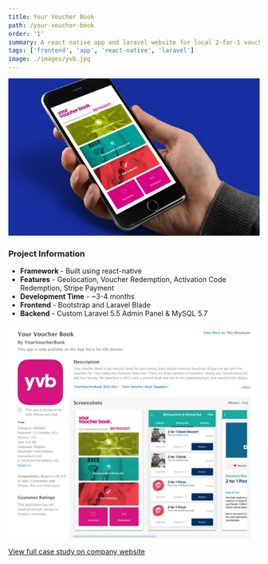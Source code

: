 ```yaml
---
title: Your Voucher Book
path: /your-voucher-book
order: '1'
summary: A react native app and laravel website for local 2-for-1 vouchers.
tags: ['frontend', 'app', 'react-native', 'laravel']
image: ./images/yvb.jpg
---
```


![background](./images/yvb.jpg)

### Project Information

- **Framework** - Built using react-native
- **Features** - Geolocation, Voucher Redemption, Activation Code Redemption, Stripe Payment
- **Development Time** - ~3-4 months
- **Frontend** - Bootstrap and Laravel Blade
- **Backend** - Custom Laravel 5.5 Admin Panel & MySQL 5.7

![background](./images/yvb2.jpg)

[View full case study on company website](https://viacreative.co.uk/case-studies/your-voucher-book)
